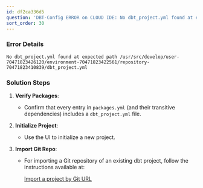 ```yaml
---
id: df2ca336d5
question: 'DBT-Config ERROR on CLOUD IDE: No dbt_project.yml found at expected path'
sort_order: 30
---
```


### Error Details

```
No dbt_project.yml found at expected path /usr/src/develop/user-70471823426120/environment-70471823422561/repository-70471823410839/dbt_project.yml
```

### Solution Steps

1. **Verify Packages**:
   - Confirm that every entry in `packages.yml` (and their transitive dependencies) includes a `dbt_project.yml` file.

2. **Initialize Project**:
   - Use the UI to initialize a new project.

3. **Import Git Repo**:
   - For importing a Git repository of an existing dbt project, follow the instructions available at:
   
     [Import a project by Git URL](https://docs.getdbt.com/docs/cloud/git/import-a-project-by-git-url)